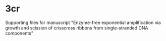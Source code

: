 # 3cr
Supporting files for manuscript "Enzyme-free exponential amplification via growth and scission of crisscross ribbons from single-stranded DNA components"
